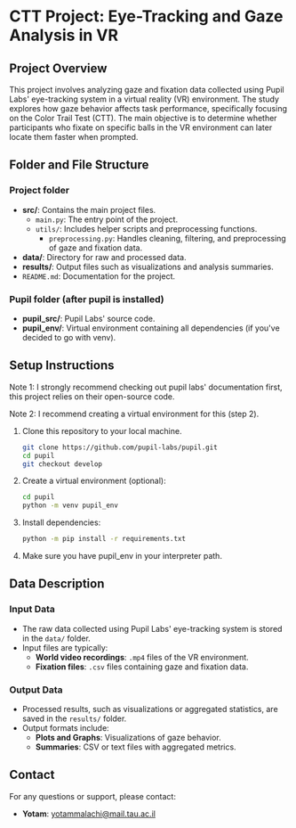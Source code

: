 # CTT Project: Eye-Tracking and Gaze Analysis in VR
## Project Overview

This project involves analyzing gaze and fixation data collected using Pupil Labs' eye-tracking system in a virtual reality (VR) environment. The study explores how gaze behavior affects task performance, specifically focusing on the Color Trail Test (CTT). The main objective is to determine whether participants who fixate on specific balls in the VR environment can later locate them faster when prompted.
## Folder and File Structure
### Project folder
- **src/**: Contains the main project files.
  - `main.py`: The entry point of the project.
  - `utils/`: Includes helper scripts and preprocessing functions.
    - `preprocessing.py`: Handles cleaning, filtering, and preprocessing of gaze and fixation data.
- **data/**: Directory for raw and processed data.
- **results/**: Output files such as visualizations and analysis summaries.
- `README.md`: Documentation for the project.
### Pupil folder (after pupil is installed)
- **pupil_src/**: Pupil Labs' source code.
- **pupil_env/**: Virtual environment containing all dependencies (if you've decided to go with venv).
## Setup Instructions
Note 1: I strongly recommend checking out pupil labs' documentation first, this project relies on their open-source code.

Note 2: I recommend creating a virtual environment for this (step 2).
1. Clone this repository to your local machine.
   ```bash
   git clone https://github.com/pupil-labs/pupil.git
   cd pupil
   git checkout develop
2. Create a virtual environment (optional):
   ```bash
   cd pupil
   python -m venv pupil_env
3. Install dependencies:
   ```bash
   python -m pip install -r requirements.txt
4. Make sure you have pupil_env in your interpreter path.
## Data Description

### Input Data
- The raw data collected using Pupil Labs' eye-tracking system is stored in the `data/` folder.
- Input files are typically:
  - **World video recordings**: `.mp4` files of the VR environment.
  - **Fixation files**: `.csv` files containing gaze and fixation data.

### Output Data
- Processed results, such as visualizations or aggregated statistics, are saved in the `results/` folder.
- Output formats include:
  - **Plots and Graphs**: Visualizations of gaze behavior.
  - **Summaries**: CSV or text files with aggregated metrics.


## Contact

For any questions or support, please contact:
- **Yotam**: yotammalachi@mail.tau.ac.il
